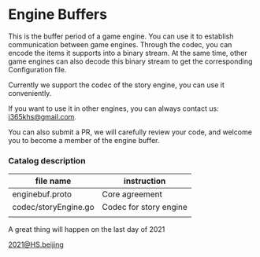 # Engine Buffers

This is the buffer period of a game engine. You can use it to establish communication between game engines. Through the codec, you can encode the items it supports into a binary stream. At the same time, other game engines can also decode this binary stream to get the corresponding Configuration file.

Currently we support the codec of the story engine, you can use it conveniently.

If you want to use it in other engines, you can always contact us: i365khs@gmail.com.

You can also submit a PR, we will carefully review your code, and welcome you to become a member of the engine buffer.

### Catalog description

| file name            | instruction            |
| -------------------- | ---------------------- |
| enginebuf.proto      | Core agreement         |
| codec/storyEngine.go | Codec for story engine |
|                      |                        |

A great thing will happen on the last day of 2021

2021@HS.beijing
